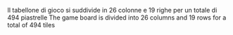 Il tabellone di gioco si suddivide in 26 colonne e 19 righe per un totale di 494 piastrelle
The game board is divided into 26 columns and 19 rows for a total of 494 tiles